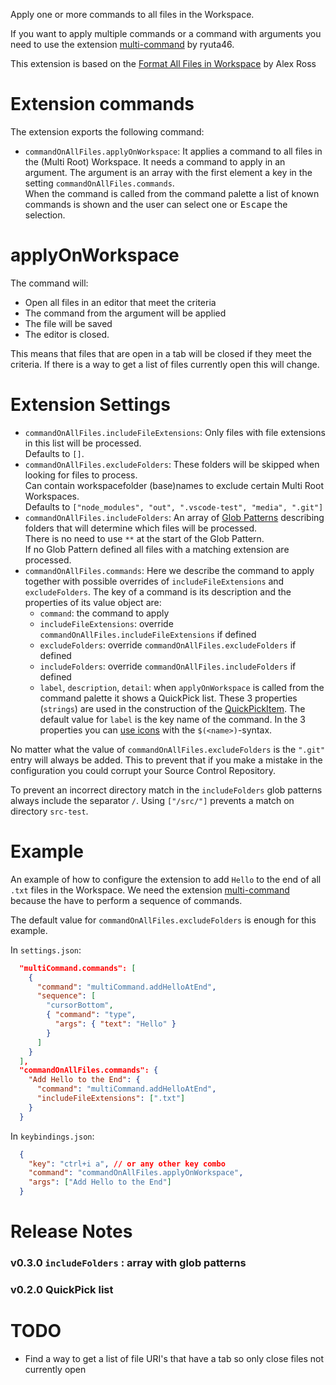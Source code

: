 Apply one or more commands to all files in the Workspace.

If you want to apply multiple commands or a command with arguments you need to use
the extension [multi-command](https://marketplace.visualstudio.com/items?itemName=ryuta46.multi-command) by ryuta46.

This extension is based on the [Format All Files in Workspace](https://marketplace.visualstudio.com/items?itemName=alexr00.formatallfilesinworkspace) by Alex Ross

# Extension commands

The extension exports the following command:

* `commandOnAllFiles.applyOnWorkspace`: It applies a command to all files in the (Multi Root) Workspace. It needs a command to apply in an argument. The argument is an array with the first element a key in the setting `commandOnAllFiles.commands`.<br/>When the command is called from the command palette a list of known commands is shown and the user can select one or <kbd>Escape</kbd> the selection.

# applyOnWorkspace

The command will:
* Open all files in an editor that meet the criteria
* The command from the argument will be applied
* The file will be saved
* The editor is closed.

This means that files that are open in a tab will be closed if they meet the criteria. If there is a way to get a list of files currently open this will change.

# Extension Settings

* `commandOnAllFiles.includeFileExtensions`: Only files with file extensions in this list will be processed.<br/>Defaults to `[]`.
* `commandOnAllFiles.excludeFolders`: These folders will be skipped when looking for files to process.<br/>Can contain workspacefolder (base)names to exclude certain Multi Root Workspaces.<br/>Defaults to `["node_modules", "out", ".vscode-test", "media", ".git"]`
* `commandOnAllFiles.includeFolders`: An array of [Glob Patterns](https://code.visualstudio.com/api/references/vscode-api#GlobPattern) describing folders that will determine which files will be processed.<br/>There is no need to use `**` at the start of the Glob Pattern.<br/>If no Glob Pattern defined all files with a matching extension are processed.
* `commandOnAllFiles.commands`: Here we describe the command to apply together with possible overrides of `includeFileExtensions` and `excludeFolders`. The key of a command is its description and the properties of its value object are:
    * `command`: the command to apply
    * `includeFileExtensions`: override `commandOnAllFiles.includeFileExtensions` if defined
    * `excludeFolders`: override `commandOnAllFiles.excludeFolders` if defined
    * `includeFolders`: override `commandOnAllFiles.includeFolders` if defined
    * `label`, `description`, `detail`: when `applyOnWorkspace` is called from the command palette it shows a QuickPick list. These 3 properties (`strings`) are used in the construction of the [QuickPickItem](https://code.visualstudio.com/api/references/vscode-api#QuickPickItem). The default value for `label` is the key name of the command. In the 3 properties you can [use icons](https://microsoft.github.io/vscode-codicons/dist/codicon.html) with the `$(<name>)`-syntax.

No matter what the value of `commandOnAllFiles.excludeFolders` is the `".git"` entry will always be added. This to prevent that if you make a mistake in the configuration you could corrupt your Source Control Repository.

To prevent an incorrect directory match in the `includeFolders` glob patterns always include the separator `/`. Using `["/src/"]` prevents a match on directory `src-test`.

# Example

An example of how to configure the extension to add `Hello` to the end of all `.txt` files in the Workspace. We need the extension [multi-command](https://marketplace.visualstudio.com/items?itemName=ryuta46.multi-command) because the have to perform a sequence of commands.

The default value for `commandOnAllFiles.excludeFolders` is enough for this example.

In `settings.json`:

``` json
  "multiCommand.commands": [
    {
      "command": "multiCommand.addHelloAtEnd",
      "sequence": [
        "cursorBottom",
        { "command": "type",
          "args": { "text": "Hello" }
        }
      ]
    }
  ],
  "commandOnAllFiles.commands": {
    "Add Hello to the End": {
      "command": "multiCommand.addHelloAtEnd",
      "includeFileExtensions": [".txt"]
    }
  }
```

In `keybindings.json`:

``` json
  {
    "key": "ctrl+i a", // or any other key combo
    "command": "commandOnAllFiles.applyOnWorkspace",
    "args": ["Add Hello to the End"]
  }
```

# Release Notes

### v0.3.0 `includeFolders` : array with glob patterns
### v0.2.0 QuickPick list

# TODO

* Find a way to get a list of file URI's that have a tab so only close files not currently open
